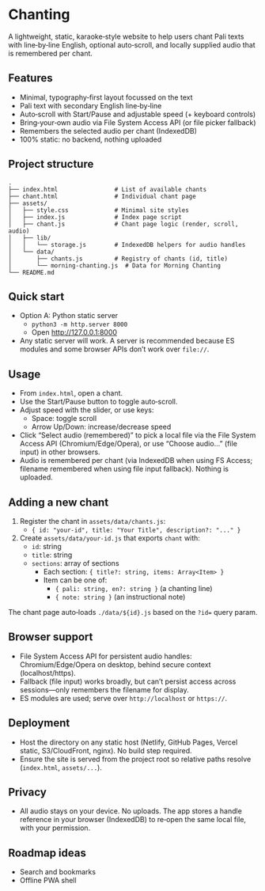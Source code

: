 # Chanting

A lightweight, static, karaoke‑style website to help users chant Pali texts with line‑by‑line English, optional auto‑scroll, and locally supplied audio that is remembered per chant.

## Features

- Minimal, typography‑first layout focussed on the text
- Pali text with secondary English line‑by‑line
- Auto‑scroll with Start/Pause and adjustable speed (+ keyboard controls)
- Bring‑your‑own audio via File System Access API (or file picker fallback)
- Remembers the selected audio per chant (IndexedDB)
- 100% static: no backend, nothing uploaded

## Project structure

```
.
├── index.html                # List of available chants
├── chant.html                # Individual chant page
├── assets/
│   ├── style.css             # Minimal site styles
│   ├── index.js              # Index page script
│   ├── chant.js              # Chant page logic (render, scroll, audio)
│   ├── lib/
│   │   └── storage.js        # IndexedDB helpers for audio handles
│   └── data/
│       ├── chants.js         # Registry of chants (id, title)
│       └── morning-chanting.js  # Data for Morning Chanting
└── README.md
```

## Quick start

- Option A: Python static server
  - `python3 -m http.server 8000`
  - Open http://127.0.0.1:8000
- Any static server will work. A server is recommended because ES modules and some browser APIs don’t work over `file://`.

## Usage

- From `index.html`, open a chant.
- Use the Start/Pause button to toggle auto‑scroll.
- Adjust speed with the slider, or use keys:
  - Space: toggle scroll
  - Arrow Up/Down: increase/decrease speed
- Click “Select audio (remembered)” to pick a local file via the File System Access API (Chromium/Edge/Opera), or use “Choose audio…” (file input) in other browsers.
- Audio is remembered per chant (via IndexedDB when using FS Access; filename remembered when using file input fallback). Nothing is uploaded.

## Adding a new chant

1. Register the chant in `assets/data/chants.js`:
   - `{ id: "your-id", title: "Your Title", description?: "..." }`
2. Create `assets/data/your-id.js` that exports `chant` with:
   - `id`: string
   - `title`: string
   - `sections`: array of sections
     - Each section: `{ title?: string, items: Array<Item> }`
     - Item can be one of:
       - `{ pali: string, en?: string }` (a chanting line)
       - `{ note: string }` (an instructional note)

The chant page auto‑loads `./data/${id}.js` based on the `?id=` query param.

## Browser support

- File System Access API for persistent audio handles: Chromium/Edge/Opera on desktop, behind secure context (localhost/https).
- Fallback (file input) works broadly, but can’t persist access across sessions—only remembers the filename for display.
- ES modules are used; serve over `http://localhost` or `https://`.

## Deployment

- Host the directory on any static host (Netlify, GitHub Pages, Vercel static, S3/CloudFront, nginx). No build step required.
- Ensure the site is served from the project root so relative paths resolve (`index.html`, `assets/...`).

## Privacy

- All audio stays on your device. No uploads. The app stores a handle reference in your browser (IndexedDB) to re‑open the same local file, with your permission.

## Roadmap ideas

- Search and bookmarks
- Offline PWA shell

